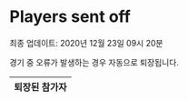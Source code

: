 # Players sent off
최종 업데이트: 2020년 12월 23일 09시 20분


경기 중 오류가 발생하는 경우 자동으로 퇴장됩니다.


| 퇴장된 참가자 |
|:---:|